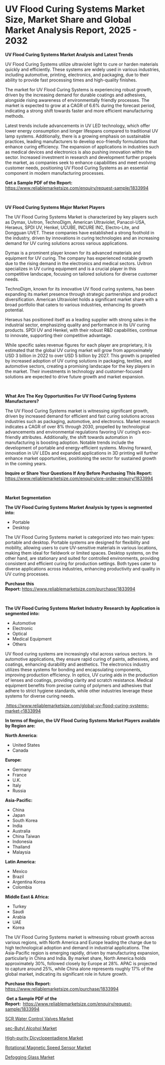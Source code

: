 <p><h1>UV Flood Curing Systems Market Size, Market Share and Global Market Analysis Report, 2025 - 2032</h1></p><p><strong>UV Flood Curing Systems Market Analysis and Latest Trends</strong></p>
<p><p>UV Flood Curing Systems utilize ultraviolet light to cure or harden materials quickly and efficiently. These systems are widely used in various industries, including automotive, printing, electronics, and packaging, due to their ability to provide fast processing times and high-quality finishes. </p><p>The market for UV Flood Curing Systems is experiencing robust growth, driven by the increasing demand for durable coatings and adhesives, alongside rising awareness of environmentally friendly processes. The market is expected to grow at a CAGR of 6.6% during the forecast period, indicating a strong shift towards faster and more efficient manufacturing methods. </p><p>Latest trends include advancements in UV LED technology, which offer lower energy consumption and longer lifespans compared to traditional UV lamp systems. Additionally, there is a growing emphasis on sustainable practices, leading manufacturers to develop eco-friendly formulations that enhance curing efficiency. The expansion of applications in industries such as medical devices and electronics is also pushing innovation within the sector. Increased investment in research and development further propels the market, as companies seek to enhance capabilities and meet evolving customer needs, positioning UV Flood Curing Systems as an essential component in modern manufacturing processes.</p></p>
<p><strong>Get a Sample PDF of the Report:&nbsp;</strong> <a href="https://www.reliablemarketsize.com/enquiry/request-sample/1833994?utm_campaign=1901&utm_medium=2&utm_source=Github&utm_content=ia&utm_term=06012025&utm_id=uv-flood-curing-systems">https://www.reliablemarketsize.com/enquiry/request-sample/1833994</a></p>
<p>&nbsp;</p>
<p><strong>UV Flood Curing Systems Major Market Players</strong></p>
<p><p>The UV Flood Curing Systems Market is characterized by key players such as Dymax, Uvitron, TechnoDigm, American Ultraviolet, Panacol-USA, Heraeus, SPDI UV, Henkel, UCUBE, INCURE INC, Electro-Lite, and Dongguan UVET. These companies have established a strong foothold in the industry, driven by innovations in curing technologies and an increasing demand for UV curing solutions across various applications.</p><p>Dymax is a prominent player known for its advanced materials and equipment for UV curing. The company has experienced notable growth due to the rising demand in the electronics and medical sectors. Uvitron specializes in UV curing equipment and is a crucial player in this competitive landscape, focusing on tailored solutions for diverse customer needs.</p><p>TechnoDigm, known for its innovative UV flood curing systems, has been expanding its market presence through strategic partnerships and product diversification. American Ultraviolet holds a significant market share with a broad portfolio that caters to various industries, enhancing its growth potential.</p><p>Heraeus has positioned itself as a leading supplier with strong sales in the industrial sector, emphasizing quality and performance in its UV curing products. SPDI UV and Henkel, with their robust R&D capabilities, continue to innovate, supporting their competitive advantage.</p><p>While specific sales revenue figures for each player are proprietary, it is estimated that the global UV curing market will grow from approximately USD 3 billion in 2022 to over USD 5 billion by 2027. This growth is propelled by increased adoption of UV curing solutions in packaging, textiles, and automotive sectors, creating a promising landscape for the key players in the market. Their investments in technology and customer-focused solutions are expected to drive future growth and market expansion.</p></p>
<p>&nbsp;</p>
<p><strong>What Are The Key Opportunities For UV Flood Curing Systems Manufacturers?</strong></p>
<p><p>The UV Flood Curing Systems market is witnessing significant growth, driven by increased demand for efficient and fast curing solutions across industries such as packaging, automotive, and electronics. Market research indicates a CAGR of over 8% through 2030, propelled by technological advancements and environmental regulations favoring UV curing’s eco-friendly attributes. Additionally, the shift towards automation in manufacturing is boosting adoption. Notable trends include the development of portable and energy-efficient systems. Moving forward, innovation in UV LEDs and expanded applications in 3D printing will further enhance market opportunities, positioning the sector for sustained growth in the coming years.</p></p>
<p><strong>Inquire or Share Your Questions If Any Before Purchasing This Report:</strong> <a href="https://www.reliablemarketsize.com/enquiry/pre-order-enquiry/1833994?utm_campaign=1901&utm_medium=2&utm_source=Github&utm_content=ia&utm_term=06012025&utm_id=uv-flood-curing-systems">https://www.reliablemarketsize.com/enquiry/pre-order-enquiry/1833994</a></p>
<p>&nbsp;</p>
<p><strong>Market Segmentation</strong></p>
<p><strong>The UV Flood Curing Systems Market Analysis by types is segmented into:</strong></p>
<p><ul><li>Portable</li><li>Desktop</li></ul></p>
<p><p>The UV Flood Curing Systems market is categorized into two main types: portable and desktop. Portable systems are designed for flexibility and mobility, allowing users to cure UV-sensitive materials in various locations, making them ideal for fieldwork or limited spaces. Desktop systems, on the other hand, are stationary and suited for controlled environments, providing consistent and efficient curing for production settings. Both types cater to diverse applications across industries, enhancing productivity and quality in UV curing processes.</p></p>
<p><strong>Purchase this Report:&nbsp;</strong><a href="https://www.reliablemarketsize.com/purchase/1833994?utm_campaign=1901&utm_medium=2&utm_source=Github&utm_content=ia&utm_term=06012025&utm_id=uv-flood-curing-systems">https://www.reliablemarketsize.com/purchase/1833994</a></p>
<p>&nbsp;</p>
<p><strong>The UV Flood Curing Systems Market Industry Research by Application is segmented into:</strong></p>
<p><ul><li>Automotive</li><li>Electronic</li><li>Optical</li><li>Medical Equipment</li><li>Others</li></ul></p>
<p><p>UV flood curing systems are increasingly vital across various sectors. In automotive applications, they ensure rapid curing of paints, adhesives, and coatings, enhancing durability and aesthetics. The electronics industry utilizes these systems for bonding and encapsulating components, improving production efficiency. In optics, UV curing aids in the production of lenses and coatings, providing clarity and scratch resistance. Medical equipment benefits from precise curing of polymers and adhesives that adhere to strict hygiene standards, while other industries leverage these systems for diverse curing needs.</p></p>
<p><a href="https://www.reliablemarketsize.com/global-uv-flood-curing-systems-market-r1833994?utm_campaign=1901&utm_medium=2&utm_source=Github&utm_content=ia&utm_term=06012025&utm_id=uv-flood-curing-systems">&nbsp;https://www.reliablemarketsize.com/global-uv-flood-curing-systems-market-r1833994</a></p>
<p><strong>In terms of Region, the UV Flood Curing Systems Market Players available by Region are:</strong></p>
<p>
    <p> <strong> North America: </strong>
        <ul>
            <li>United States</li>
            <li>Canada</li>
        </ul>
        </p> 
    <p> <strong> Europe: </strong>
        <ul>
            <li>Germany</li>
            <li>France</li>
            <li>U.K.</li>
            <li>Italy</li>
            <li>Russia</li>
        </ul>
        </p> 
    <p> <strong> Asia-Pacific: </strong>
        <ul>
            <li>China</li>
            <li>Japan</li>
            <li>South Korea</li>
            <li>India</li>
            <li>Australia</li>
            <li>China Taiwan</li>
            <li>Indonesia</li>
            <li>Thailand</li>
            <li>Malaysia</li>
        </ul>
        </p> 
    <p> <strong> Latin America: </strong>
        <ul>
            <li>Mexico</li>
            <li>Brazil</li>
            <li>Argentina Korea</li>
            <li>Colombia</li>
        </ul>
        </p> 
    <p> <strong> Middle East & Africa: </strong>
        <ul>
            <li>Turkey</li>
            <li>Saudi</li>
            <li>Arabia</li>
            <li>UAE</li>
            <li>Korea</li>
        </ul>
    </p>
    </p>
<p><p>The UV Flood Curing Systems market is witnessing robust growth across various regions, with North America and Europe leading the charge due to high technological adoption and demand in industrial applications. The Asia-Pacific region is emerging rapidly, driven by manufacturing expansion, particularly in China and India. By market share, North America holds approximately 30%, followed closely by Europe at 28%. APAC is projected to capture around 25%, while China alone represents roughly 17% of the global market, indicating its significant role in future growth.</p></p>
<p><strong>Purchase this Report: </strong><a href="https://www.reliablemarketsize.com/purchase/1833994?utm_campaign=1901&utm_medium=2&utm_source=Github&utm_content=ia&utm_term=06012025&utm_id=uv-flood-curing-systems">https://www.reliablemarketsize.com/purchase/1833994</a></p>
<p>&nbsp;<strong>Get a Sample PDF of the Report:&nbsp;&nbsp;</strong><a href="https://www.reliablemarketsize.com/enquiry/request-sample/1833994?utm_campaign=1901&utm_medium=2&utm_source=Github&utm_content=ia&utm_term=06012025&utm_id=uv-flood-curing-systems">https://www.reliablemarketsize.com/enquiry/request-sample/1833994</a></p>
<p><strong></strong></p>
<p><p><a href="https://www.linkedin.com/pulse/global-scr-water-control-valves-market-research-report-industry-qbm0e?utm_campaign=1901&utm_medium=2&utm_source=Github&utm_content=ia&utm_term=06012025&utm_id=uv-flood-curing-systems">SCR Water Control Valves Market</a></p><p><a href="https://www.linkedin.com/pulse/impressive-size-global-sec-butyl-alcohol-market-set-reach-new-k8b5e?utm_campaign=1901&utm_medium=2&utm_source=Github&utm_content=ia&utm_term=06012025&utm_id=uv-flood-curing-systems">sec-Butyl Alcohol Market</a></p><p><a href="https://www.linkedin.com/pulse/high-purity-dicyclopentadiene-market-size-estimated-grow-lvaqe?utm_campaign=1901&utm_medium=2&utm_source=Github&utm_content=ia&utm_term=06012025&utm_id=uv-flood-curing-systems">High-purity Dicyclopentadiene Market</a></p><p><a href="https://github.com/AKSHATREPORTPRIME/Market-Research-Report-List-6/blob/main/rotational-magnetic-speed-sensor-market.md?utm_campaign=1901&utm_medium=2&utm_source=Github&utm_content=ia&utm_term=06012025&utm_id=uv-flood-curing-systems">Rotational Magnetic Speed Sensor Market</a></p><p><a href="https://www.linkedin.com/pulse/defogging-glass-market-trends-assessmentthe-markets-present-industry-mzfbe?utm_campaign=1901&utm_medium=2&utm_source=Github&utm_content=ia&utm_term=06012025&utm_id=uv-flood-curing-systems">Defogging Glass Market</a></p></p>